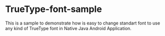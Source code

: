 # TrueType-font-sample
This is a sample to demonstrate how is easy to change standart font to use any kind of TrueType font in Native Java Android Application.
